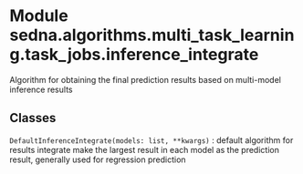Module sedna.algorithms.multi_task_learning.task_jobs.inference_integrate
=========================================================================
Algorithm for obtaining the final prediction results
based on multi-model inference results

Classes
-------

`DefaultInferenceIntegrate(models: list, **kwargs)`
:   default algorithm for results integrate
    make the largest result in each model as the prediction result,
    generally used for regression prediction